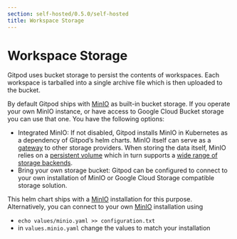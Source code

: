 ```yaml
---
section: self-hosted/0.5.0/self-hosted
title: Workspace Storage
---
```


<script context="module">
  export const prerender = true;
</script>

# Workspace Storage

Gitpod uses bucket storage to persist the contents of workspaces. Each workspace is tarballed into a single archive file which is then uploaded to the bucket.

By default Gitpod ships with [MinIO](https://min.io/) as built-in bucket storage. If you operate your own MinIO instance, or have access to Google Cloud Bucket storage you can use that one. You have the following options:

- Integrated MinIO: If not disabled, Gitpod installs MinIO in Kubernetes as a dependency of Gitpod’s helm charts.
  MinIO itself can serve as a [gateway](https://github.com/minio/minio/tree/master/docs/gateway) to other storage providers.
  When storing the data itself, MinIO relies on a [persistent volume](https://kubernetes.io/docs/concepts/storage/persistent-volumes/) which in turn supports a [wide range of storage backends](https://kubernetes.io/docs/concepts/storage/persistent-volumes/#types-of-persistent-volumes).
- Bring your own storage bucket: Gitpod can be configured to connect to your own installation of MinIO or Google Cloud Storage compatible storage solution.

This helm chart ships with a [MinIO](https://min.io/) installation for this purpose.
Alternatively, you can connect to your own [MinIO](https://min.io/) installation using

- `echo values/minio.yaml >> configuration.txt`
- in `values.minio.yaml` change the values to match your installation
